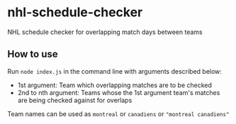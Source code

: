# nhl-schedule-checker
NHL schedule checker for overlapping match days between teams

## How to use

Run `node index.js` in the command line with arguments described below:
* 1st argument: Team which overlapping matches are to be checked
* 2nd to nth argument: Teams whose the 1st argument team's matches are being checked against for overlaps

Team names can be used as `montreal` or `canadiens` or `"montreal canadiens"`
